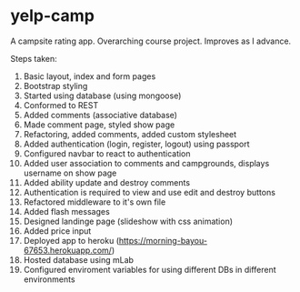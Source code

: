 # yelp-camp
A campsite rating app. Overarching course project. Improves as I advance.

Steps taken:
1. Basic layout, index and form pages
2. Bootstrap styling
3. Started using database (using mongoose)
4. Conformed to REST
5. Added comments (associative database)
6. Made comment page, styled show page
7. Refactoring, added comments, added custom stylesheet
8. Added authentication (login, register, logout) using passport
9. Configured navbar to react to authentication
10. Added user association to comments and campgrounds, displays username on show page 
11. Added ability update and destroy comments
12. Authentication is required to view and use edit and destroy buttons
13. Refactored middleware to it's own file
14. Added flash messages
15. Designed landinge page (slideshow with css animation)
16. Added price input
17. Deployed app to heroku (https://morning-bayou-67653.herokuapp.com/)
18. Hosted database using mLab
19. Configured enviroment variables for using different DBs in different environments